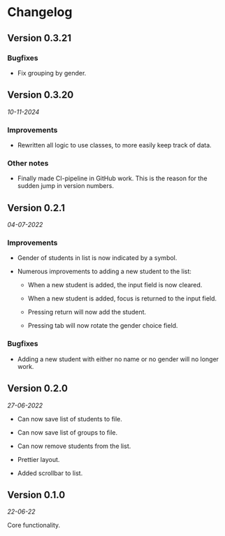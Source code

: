 # Changelog

## Version 0.3.21

### Bugfixes

* Fix grouping by gender.

## Version 0.3.20
_10-11-2024_

### Improvements

* Rewritten all logic to use classes, to more easily keep track of data.

### Other notes

* Finally made CI-pipeline in GitHub work. This is the reason for the sudden
  jump in version numbers.

## Version 0.2.1
_04-07-2022_

### Improvements

* Gender of students in list is now indicated by a symbol.

* Numerous improvements to adding a new student to the list:

    * When a new student is added, the input field is now cleared.

    * When a new student is added, focus is returned to the input field.

    * Pressing return will now add the student.

    * Pressing tab will now rotate the gender choice field.

### Bugfixes

* Adding a new student with either no name or no gender will no longer work.

## Version 0.2.0
_27-06-2022_

* Can now save list of students to file.

* Can now save list of groups to file.

* Can now remove students from the list.

* Prettier layout.

* Added scrollbar to list.

## Version 0.1.0
_22-06-22_

Core functionality.
